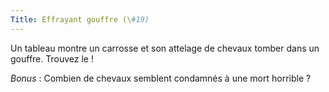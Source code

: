 ```yaml
---
Title: Effrayant gouffre (\#19)
---
```


Un tableau montre un carrosse et son attelage de chevaux tomber dans un gouffre.
Trouvez le !

*Bonus* : Combien de chevaux semblent condamnés à une mort horrible ?
